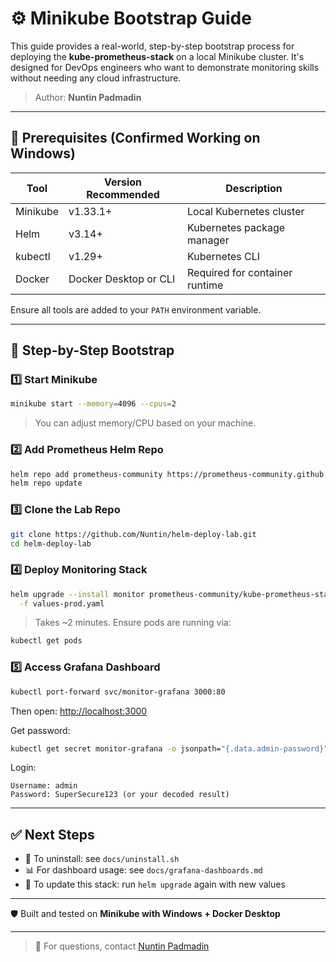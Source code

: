 # ⚙️ Minikube Bootstrap Guide

This guide provides a real-world, step-by-step bootstrap process for deploying the **kube-prometheus-stack** on a local Minikube cluster.
It's designed for DevOps engineers who want to demonstrate monitoring skills without needing any cloud infrastructure.

> Author: **Nuntin Padmadin**

---

## 🧰 Prerequisites (Confirmed Working on Windows)

| Tool     | Version Recommended   | Description                    |
| -------- | --------------------- | ------------------------------ |
| Minikube | v1.33.1+              | Local Kubernetes cluster       |
| Helm     | v3.14+                | Kubernetes package manager     |
| kubectl  | v1.29+                | Kubernetes CLI                 |
| Docker   | Docker Desktop or CLI | Required for container runtime |

Ensure all tools are added to your `PATH` environment variable.

---

## 🚀 Step-by-Step Bootstrap

### 1️⃣ Start Minikube

```bash
minikube start --memory=4096 --cpus=2
```

> You can adjust memory/CPU based on your machine.

### 2️⃣ Add Prometheus Helm Repo

```bash
helm repo add prometheus-community https://prometheus-community.github.io/helm-charts
helm repo update
```

### 3️⃣ Clone the Lab Repo

```bash
git clone https://github.com/Nuntin/helm-deploy-lab.git
cd helm-deploy-lab
```

### 4️⃣ Deploy Monitoring Stack

```bash
helm upgrade --install monitor prometheus-community/kube-prometheus-stack \
  -f values-prod.yaml
```

> Takes \~2 minutes. Ensure pods are running via:

```bash
kubectl get pods
```

### 5️⃣ Access Grafana Dashboard

```bash
kubectl port-forward svc/monitor-grafana 3000:80
```

Then open: [http://localhost:3000](http://localhost:3000)

Get password:

```bash
kubectl get secret monitor-grafana -o jsonpath="{.data.admin-password}" | kubectl neat | powershell -Command "[System.Text.Encoding]::UTF8.GetString([Convert]::FromBase64String((Get-Content -)))"
```

Login:

```
Username: admin
Password: SuperSecure123 (or your decoded result)
```

---

## ✅ Next Steps

* 🧹 To uninstall: see `docs/uninstall.sh`
* 📊 For dashboard usage: see `docs/grafana-dashboards.md`
* 📎 To update this stack: run `helm upgrade` again with new values

---

🛡️ Built and tested on **Minikube with Windows + Docker Desktop**

---

> 💬 For questions, contact [Nuntin Padmadin](https://github.com/Nuntin)
